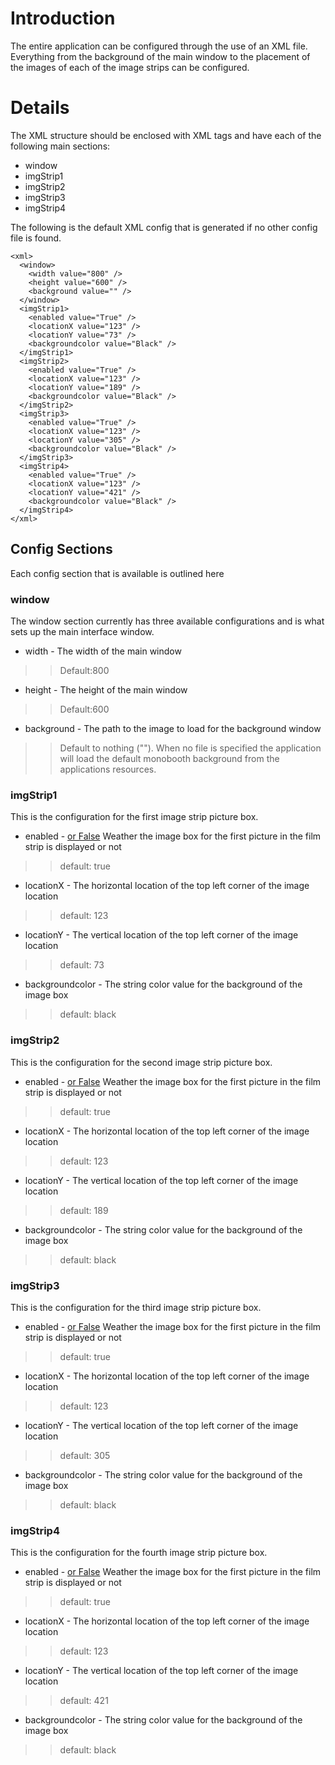 # Introduction #

The entire application can be configured through the use of an XML file. Everything from the background of the main window to the placement of the images of each of the image strips can be configured.


# Details #
The XML structure should be enclosed with XML tags and have each of the following main sections:
  * window
  * imgStrip1
  * imgStrip2
  * imgStrip3
  * imgStrip4

The following is the default XML config that is generated if no other config file is found.

```
<xml>
  <window>
    <width value="800" />
    <height value="600" />
    <background value="" />
  </window>
  <imgStrip1>
    <enabled value="True" />
    <locationX value="123" />
    <locationY value="73" />
    <backgroundcolor value="Black" />
  </imgStrip1>
  <imgStrip2>
    <enabled value="True" />
    <locationX value="123" />
    <locationY value="189" />
    <backgroundcolor value="Black" />
  </imgStrip2>
  <imgStrip3>
    <enabled value="True" />
    <locationX value="123" />
    <locationY value="305" />
    <backgroundcolor value="Black" />
  </imgStrip3>
  <imgStrip4>
    <enabled value="True" />
    <locationX value="123" />
    <locationY value="421" />
    <backgroundcolor value="Black" />
  </imgStrip4>
</xml>
```

## Config Sections ##

Each config section that is available is outlined here

### window ###
The window section currently has three available configurations and is what sets up the main interface window.

  * width - The width of the main window
> > Default:800
  * height - The height of the main window
> > Default:600
  * background - The path to the image to load for the background window
> > Default to nothing (""). When no file is specified the application will load the default monobooth background from the applications resources.

### imgStrip1 ###
This is the configuration for the first image strip picture box.

  * enabled - [or False](True.md) Weather the image box for the first picture in the film strip is displayed or not
> > default: true
  * locationX - The horizontal location of the top left corner of the image location
> > default: 123
  * locationY - The vertical location of the top left corner of the image location
> > default: 73
  * backgroundcolor - The string color value for the background of the image box
> > default: black

### imgStrip2 ###
This is the configuration for the second image strip picture box.

  * enabled - [or False](True.md) Weather the image box for the first picture in the film strip is displayed or not
> > default: true
  * locationX - The horizontal location of the top left corner of the image location
> > default: 123
  * locationY - The vertical location of the top left corner of the image location
> > default: 189
  * backgroundcolor - The string color value for the background of the image box
> > default: black

### imgStrip3 ###
This is the configuration for the third image strip picture box.

  * enabled - [or False](True.md) Weather the image box for the first picture in the film strip is displayed or not
> > default: true
  * locationX - The horizontal location of the top left corner of the image location
> > default: 123
  * locationY - The vertical location of the top left corner of the image location
> > default: 305
  * backgroundcolor - The string color value for the background of the image box
> > default: black

### imgStrip4 ###
This is the configuration for the fourth image strip picture box.

  * enabled - [or False](True.md) Weather the image box for the first picture in the film strip is displayed or not
> > default: true
  * locationX - The horizontal location of the top left corner of the image location
> > default: 123
  * locationY - The vertical location of the top left corner of the image location
> > default: 421
  * backgroundcolor - The string color value for the background of the image box
> > default: black